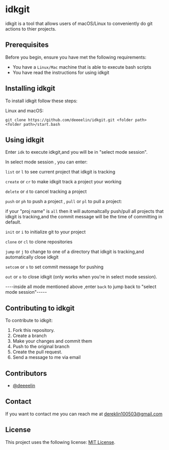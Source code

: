 # idkgit

idkgit is a tool that allows users of macOS/Linux to conveniently do git actions to thier projects.

## Prerequisites

Before you begin, ensure you have met the following requirements:

* You have a `Linux/Mac` machine that is able to execute bash scripts
* You have read the instructions for using idkgit

## Installing idkgit

To install idkgit follow these steps:

Linux and macOS:
```
git clone https://github.com/deeeelin/idkgit.git <folder path>
<folder path>/start.bash
```

## Using idkgit

Enter `idk` to execute idkgit,and you will be in "select mode session".

In select mode session , you can enter:

`list` or `l` to see current project that idkgit is tracking

`create` or `cr` to make idkgit track a project your working

`delete` or `d` to cancel tracking a project

`push` or `ph` to push a project , `pull` or `pl` to pull a project:
 
   if your "proj name" is `all` then it will automaitcally push/pull all projects that idkgit is tracking,and 
   the commit message will be the time of committing in default.
 
`init` or `i` to initialize git to your project

`clone` or `cl` to clone repositories

`jump` or `j` to change to one of a directory that idkgit is tracking,and automatically close idkgit

`setcom` or `s` to set commit message for pushing

`out` or `o` to close idkgit (only works when you're in select mode session).

----inside all mode mentioned above ,enter `back` to jump back to "select mode session"-----

## Contributing to idkgit

To contribute to idkgit:

1. Fork this repository.
2. Create a branch
3. Make your changes and commit them
4. Push to the original branch
5. Create the pull request.
6. Send a message to me via email

## Contributors

* [@deeeelin](https://github.com/deeeelin) 

## Contact

If you want to contact me you can reach me at <dereklin100503@gmail.com>

## License

This project uses the following license: [MIT License](https://choosealicense.com/licenses/mit/#).
